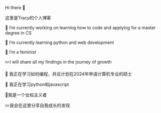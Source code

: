 Hi there 👋

这里是Tracy的个人博客

🔭 I’m currently working on learning how to code and applying for a master degree in CS

🌱 I’m currently learning python and web development

🤔 I’m a feminist

✏️I will share all my findings in the journey of growth



🔭 我正在学习如何编程，并且计划在2024年申请计算机专业的硕士

🌱 我正在学习python和javascript

🤔我是一个女权主义者

✏️我会在这里分享自我成长的发现
